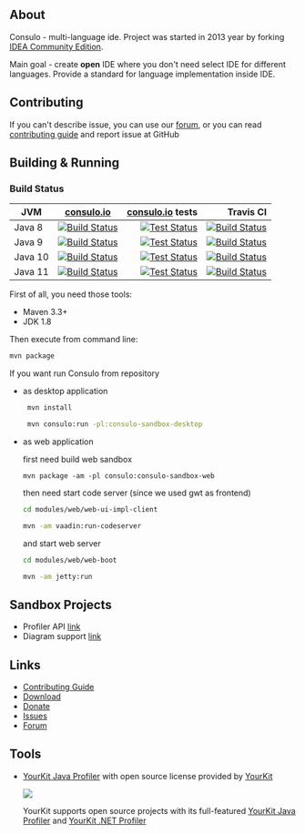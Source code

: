 ## About

Consulo - multi-language ide. Project was started in 2013 year by forking [IDEA Community Edition](https://github.com/JetBrains/intellij-community).

Main goal - create **open** IDE where you don't need select IDE for different languages. Provide a standard for language implementation inside IDE.

## Contributing

If you can't describe issue, you can use our [forum](https://discuss.consulo.io/), or you can read [contributing guide](https://github.com/consulo/consulo/blob/master/CONTRIBUTING.md)  and report issue at GitHub

## Building & Running

### Build Status

| JVM           | [consulo.io](https://ci.consulo.io) | [consulo.io](https://ci.consulo.io) tests |Travis CI|
| ------------- |:-------------:|--------------:|-----------------:|
| Java 8        | [![Build Status](https://ci.consulo.io/job/commit-check/job/consulo+java8/badge/icon)](https://ci.consulo.io/job/commit-check/job/consulo+java8/) | [![Test Status](https://img.shields.io/jenkins/t/https/ci.consulo.io/job/commit-check/job/consulo+java8.svg)](https://ci.consulo.io/job/commit-check/consulo+java8)| [![Build Status](https://travis-matrix-badges.herokuapp.com/repos/consulo/consulo/branches/master/1)](https://travis-ci.org/consulo/consulo) |
| Java 9        | [![Build Status](https://ci.consulo.io/job/commit-check/job/consulo+java9/badge/icon)](https://ci.consulo.io/job/commit-check/job/consulo+java9/) | [![Test Status](https://img.shields.io/jenkins/t/https/ci.consulo.io/job/commit-check/job/consulo+java9.svg)](https://ci.consulo.io/job/commit-check/consulo+java9)| [![Build Status](https://travis-matrix-badges.herokuapp.com/repos/consulo/consulo/branches/master/2)](https://travis-ci.org/consulo/consulo) |
| Java 10       | [![Build Status](https://ci.consulo.io/job/commit-check/job/consulo+java10/badge/icon)](https://ci.consulo.io/job/commit-check/job/consulo+java10/) | [![Test Status](https://img.shields.io/jenkins/t/https/ci.consulo.io/job/commit-check/job/consulo+java10.svg)](https://ci.consulo.io/job/commit-check/consulo+java10)| [![Build Status](https://travis-matrix-badges.herokuapp.com/repos/consulo/consulo/branches/master/3)](https://travis-ci.org/consulo/consulo) |
| Java 11       | [![Build Status](https://ci.consulo.io/job/commit-check/job/consulo+java11/badge/icon)](https://ci.consulo.io/job/commit-check/job/consulo+java11/) | [![Test Status](https://img.shields.io/jenkins/t/https/ci.consulo.io/job/commit-check/job/consulo+java10.svg)](https://ci.consulo.io/job/commit-check/consulo+java11)| [![Build Status](https://travis-matrix-badges.herokuapp.com/repos/consulo/consulo/branches/master/4)](https://travis-ci.org/consulo/consulo) |

First of all, you need those tools:

 * Maven 3.3+
 * JDK 1.8

Then execute from command line:

```sh
mvn package
```

If you want run Consulo from repository
 * as desktop application

   ```sh
    mvn install

    mvn consulo:run -pl:consulo-sandbox-desktop
   ```

 * as web application

   first need build web sandbox
   ```
   mvn package -am -pl consulo:consulo-sandbox-web
   ```

   then need start code server (since we used gwt as frontend)

   ```sh
   cd modules/web/web-ui-impl-client

   mvn -am vaadin:run-codeserver
   ```

   and start web server

   ```sh
   cd modules/web/web-boot

   mvn -am jetty:run
   ```

## Sandbox Projects

 * Profiler API [link](https://github.com/consulo/profiler-sandbox)
 * Diagram support [link](https://github.com/consulo/consulo/tree/master/modules/independent/graph-api)

## Links

* [Contributing Guide](https://github.com/consulo/consulo/blob/master/CONTRIBUTING.md)
* [Download](https://github.com/consulo/consulo/wiki/Downloads)
* [Donate](https://github.com/consulo/consulo/wiki/Donation)
* [Issues](https://github.com/consulo/consulo/issues)
* [Forum](https://discuss.consulo.io/)


## Tools

 *  [YourKit Java Profiler](https://www.yourkit.com/java/profiler) with open source license provided by [YourKit](https://www.yourkit.com/)

    ![](https://www.yourkit.com/images/yklogo.png)

    YourKit supports open source projects with its full-featured  [YourKit Java Profiler](https://www.yourkit.com/java/profiler/) and [YourKit .NET Profiler](https://www.yourkit.com/.net/profiler/)
